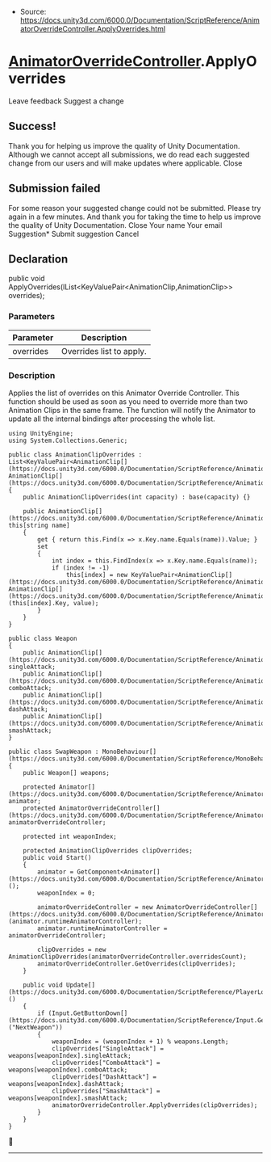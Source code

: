 * Source: https://docs.unity3d.com/6000.0/Documentation/ScriptReference/AnimatorOverrideController.ApplyOverrides.html

#  [AnimatorOverrideController](https://docs.unity3d.com/6000.0/Documentation/ScriptReference/AnimatorOverrideController.html).ApplyOverrides
Leave feedback
Suggest a change
## Success!
Thank you for helping us improve the quality of Unity Documentation. Although we cannot accept all submissions, we do read each suggested change from our users and will make updates where applicable.
Close
## Submission failed
For some reason your suggested change could not be submitted. Please <a>try again</a> in a few minutes. And thank you for taking the time to help us improve the quality of Unity Documentation.
Close
Your name Your email Suggestion* Submit suggestion
Cancel
## Declaration
public void ApplyOverrides(IList<KeyValuePair<AnimationClip,AnimationClip>> overrides); 
### Parameters
Parameter | Description  
---|---  
overrides | Overrides list to apply.  
### Description
Applies the list of overrides on this Animator Override Controller.
This function should be used as soon as you need to override more than two Animation Clips in the same frame. The function will notify the Animator to update all the internal bindings after processing the whole list.
```
using UnityEngine;
using System.Collections.Generic;  
  
public class AnimationClipOverrides : List<KeyValuePair<AnimationClip[](https://docs.unity3d.com/6000.0/Documentation/ScriptReference/AnimationClip.html), AnimationClip[](https://docs.unity3d.com/6000.0/Documentation/ScriptReference/AnimationClip.html)>>
{
    public AnimationClipOverrides(int capacity) : base(capacity) {}  
  
    public AnimationClip[](https://docs.unity3d.com/6000.0/Documentation/ScriptReference/AnimationClip.html) this[string name]
    {
        get { return this.Find(x => x.Key.name.Equals(name)).Value; }
        set
        {
            int index = this.FindIndex(x => x.Key.name.Equals(name));
            if (index != -1)
                this[index] = new KeyValuePair<AnimationClip[](https://docs.unity3d.com/6000.0/Documentation/ScriptReference/AnimationClip.html), AnimationClip[](https://docs.unity3d.com/6000.0/Documentation/ScriptReference/AnimationClip.html)>(this[index].Key, value);
        }
    }
}  
  
public class Weapon
{
    public AnimationClip[](https://docs.unity3d.com/6000.0/Documentation/ScriptReference/AnimationClip.html) singleAttack;
    public AnimationClip[](https://docs.unity3d.com/6000.0/Documentation/ScriptReference/AnimationClip.html) comboAttack;
    public AnimationClip[](https://docs.unity3d.com/6000.0/Documentation/ScriptReference/AnimationClip.html) dashAttack;
    public AnimationClip[](https://docs.unity3d.com/6000.0/Documentation/ScriptReference/AnimationClip.html) smashAttack;
}  
  
public class SwapWeapon : MonoBehaviour[](https://docs.unity3d.com/6000.0/Documentation/ScriptReference/MonoBehaviour.html)
{
    public Weapon[] weapons;  
  
    protected Animator[](https://docs.unity3d.com/6000.0/Documentation/ScriptReference/Animator.html) animator;
    protected AnimatorOverrideController[](https://docs.unity3d.com/6000.0/Documentation/ScriptReference/AnimatorOverrideController.html) animatorOverrideController;  
  
    protected int weaponIndex;  
  
    protected AnimationClipOverrides clipOverrides;
    public void Start()
    {
        animator = GetComponent<Animator[](https://docs.unity3d.com/6000.0/Documentation/ScriptReference/Animator.html)>();
        weaponIndex = 0;  
  
        animatorOverrideController = new AnimatorOverrideController[](https://docs.unity3d.com/6000.0/Documentation/ScriptReference/AnimatorOverrideController.html)(animator.runtimeAnimatorController);
        animator.runtimeAnimatorController = animatorOverrideController;  
  
        clipOverrides = new AnimationClipOverrides(animatorOverrideController.overridesCount);
        animatorOverrideController.GetOverrides(clipOverrides);
    }  
  
    public void Update[](https://docs.unity3d.com/6000.0/Documentation/ScriptReference/PlayerLoop.Update.html)()
    {
        if (Input.GetButtonDown[](https://docs.unity3d.com/6000.0/Documentation/ScriptReference/Input.GetButtonDown.html)("NextWeapon"))
        {
            weaponIndex = (weaponIndex + 1) % weapons.Length;
            clipOverrides["SingleAttack"] = weapons[weaponIndex].singleAttack;
            clipOverrides["ComboAttack"] = weapons[weaponIndex].comboAttack;
            clipOverrides["DashAttack"] = weapons[weaponIndex].dashAttack;
            clipOverrides["SmashAttack"] = weapons[weaponIndex].smashAttack;
            animatorOverrideController.ApplyOverrides(clipOverrides);
        }
    }
}

```

* * *
